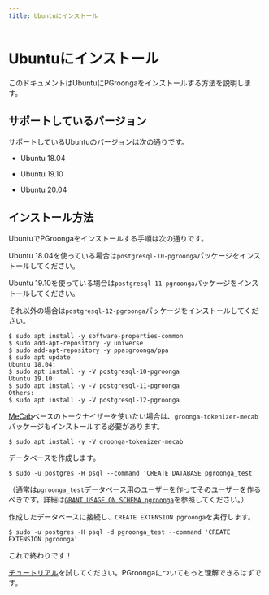 ```yaml
---
title: Ubuntuにインストール
---
```


# Ubuntuにインストール

このドキュメントはUbuntuにPGroongaをインストールする方法を説明します。

## サポートしているバージョン

サポートしているUbuntuのバージョンは次の通りです。

  * Ubuntu 18.04

  * Ubuntu 19.10

  * Ubuntu 20.04

## インストール方法

UbuntuでPGroongaをインストールする手順は次の通りです。

Ubuntu 18.04を使っている場合は`postgresql-10-pgroonga`パッケージをインストールしてください。

Ubuntu 19.10を使っている場合は`postgresql-11-pgroonga`パッケージをインストールしてください。

それ以外の場合は`postgresql-12-pgroonga`パッケージをインストールしてください。

```console
$ sudo apt install -y software-properties-common
$ sudo add-apt-repository -y universe
$ sudo add-apt-repository -y ppa:groonga/ppa
$ sudo apt update
Ubuntu 18.04:
$ sudo apt install -y -V postgresql-10-pgroonga
Ubuntu 19.10:
$ sudo apt install -y -V postgresql-11-pgroonga
Others:
$ sudo apt install -y -V postgresql-12-pgroonga
```

[MeCab](http://taku910.github.io/mecab/)ベースのトークナイザーを使いたい場合は、`groonga-tokenizer-mecab`パッケージもインストールする必要があります。

```console
$ sudo apt install -y -V groonga-tokenizer-mecab
```

データベースを作成します。

```console
$ sudo -u postgres -H psql --command 'CREATE DATABASE pgroonga_test'
```

（通常は`pgroonga_test`データベース用のユーザーを作ってそのユーザーを作るべきです。詳細は[`GRANT USAGE ON SCHEMA pgroonga`](../reference/grant-usage-on-schema-pgroonga.html)を参照してください。）

作成したデータベースに接続し、`CREATE EXTENSION pgroonga`を実行します。

```console
$ sudo -u postgres -H psql -d pgroonga_test --command 'CREATE EXTENSION pgroonga'
```

これで終わりです！

[チュートリアル](../tutorial/)を試してください。PGroongaについてもっと理解できるはずです。
